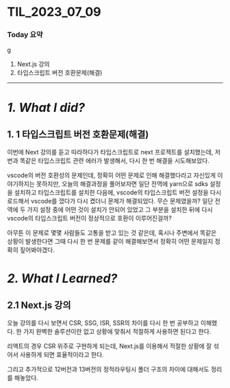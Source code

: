 # TIL_2023_07_09

### Today 요약

g

1. Next.js 강의
2. 타입스크립트 버전 호환문제(해결)

---

# **_1. What I did?_**

## 1. 1 타입스크립트 버전 호환문제(해결)

이번에 Next 강의를 듣고 따라하다가 타입스크립트로 next 프로젝트를 설치했는데, 저번과 똑같은 타입스크립트 관련 에러가 발생해서, 다시 한 번 해결을 시도해보았다.

vscode의 버전 호환성의 문제인데, 정확히 어떤 문제로 인해 해결했다라고 자신있게 이야기하지는 못하지만, 오늘의 해결과정을 풀어보자면 일단 전역에 yarn으로 sdks 설정을 설치하고 타입스크립트를 설치한 다음에, vscode의 타입스크립트 버전 설정을 다시 로드해서 vscode를 껐다가 다시 켰더니 문제가 해결되었다. 무슨 문제였을까? 일단 전역에 두 가지 설정 중에 어떤 것이 설치가 안되어 있었고 그 부분을 설치한 뒤에 다시 vscode의 타입스크립트 버전이 정상적으로 호환이 이루어진걸까?

아무튼 이 문제로 몇몇 사람들도 고통을 받고 있는 것 같은데, 혹시나 주변에서 똑같은 상황이 발생한다면 그때 다시 한 번 문제를 같이 해결해보면서 정확히 어떤 문제일지 정확히 짚어봐야겠다.

# _2. What I Learned?_

## 2.1 Next.js 강의

오늘 강의를 다시 보면서 CSR, SSG, ISR, SSR의 차이를 다시 한 번 공부하고 이해했다. 한 가지 완벽한 솔루션이란 없고 상황에 맞춰서 적절하게 사용하면 된다고 한다.

리액트의 경우 CSR 위주로 구현하게 되는데, Next.js를 이용해서 적절한 상황에 잘 섞어서 사용하게 되면 효율적이라고 한다.

그리고 추가적으로 12버전과 13버전의 정적라우팅시 폴더 구조의 차이에 대해서도 정리를 해놓았다.
